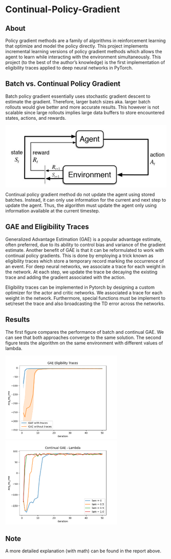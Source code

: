 # Continual-Policy-Gradient

## About

Policy gradient methods are a family of algorithms in reinforcement learning that optimize and model the policy directly. This project implements incremental learning versions of policy gradient methods which allows the agent to learn while interacting with the environment simultaneously. This project (to the best of the author’s knowledge) is the first implementation of eligibility traces applied to deep neural networks in PyTorch.

## Batch vs. Continual Policy Gradient

Batch policy gradient essentially uses stochastic gradient descent to estimate the gradient. Therefore, larger batch sizes aka. larger batch rollouts would give better and more accurate results. This however is not scalable since large rollouts implies large data buffers to store encountered states, actions, and rewards.

<p align = "center">
<img align="center" src="images/agent_env.jpg" alt="Hash Tree" width = "750" />
</p>

Continual policy gradient method do not update the agent using stored batches. Instead, it can only use information for the current and next step to update the agent. Thus, the algorithm must update the agent only using information available at the current timestep.

## GAE and Eligibility Traces

Generalized Advantage Estimation (GAE) is a popular advantage estimate, often preferred, due to its ability to control bias and variance of the gradient estimate. Another benefit of GAE is that it can be reformulated to work with continual policy gradients. This is done by employing a trick known as eligibility traces which store a temporary record marking the occurrence of an event. For deep neural networks, we associate a trace for each weight in the network. At each step, we update the trace be decaying the existing trace and adding the gradient associated with the action.

Eligibility traces can be implemented in Pytorch by designing a custom optimizer for the actor and critic networks. We associated a trace for each weight in the network. Furthermore, special functions must be implement to set/reset the trace and also broadcasting the TD error across the networks.

## Results

The first figure compares the performance of batch and continual GAE. We can see that both approaches converge to the same solution. The second figure tests the algorithm on the same environment with different values of lambda.

<p>
<img  src="images/traces.png" alt="Hash Tree" width="350"/>

<img src="images/lambda.png" alt="Hash Tree" width="350"/>
</p>

## Note

A more detailed explanation (with math) can be found in the report above. 


